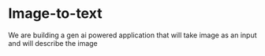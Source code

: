 # Image-to-text
We are building a gen ai powered application that will take image as an input and will describe the image
